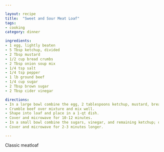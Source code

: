 ```yaml
---

layout: recipe
title:  "Sweet and Sour Meat Loaf"
tags: 
- cooking
category: dinner

ingredients:
- 1 egg, lightly beaten
- 5 Tbsp ketchup, divided
- 2 Tbsp mustard
- 1/2 cup bread crumbs
- 2 Tbsp onion soup mix
- 1/4 tsp salt
- 1/4 tsp pepper
- 1 lb ground beef
- 1/4 cup sugar
- 2 Tbsp brown sugar
- 2 Tbsp cider vinegar

directions:
- In a large bowl combine the egg, 2 tablespoons ketchup, mustard, bread crumbs, soup mix, salt, and pepper. 
- Crumble beef over mixture and mix well. 
- Shape into loaf and place in a 1-qt dish. 
- Cover and microwave for 10-12 minutes. 
- In a small bowl combine the sugars, vinegar, and remaining ketchup; drizzle over meat loaf. 
- Cover and microwave for 2-3 minutes longer. 

---
```


Classic meatloaf